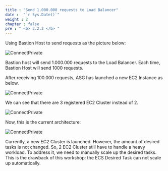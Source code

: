```yaml
---
title : "Send 1.000.000 requests to Load Balancer"
date :  "`r Sys.Date()`" 
weight : 2
chapter : false
pre : " <b> 3.2.2 </b> "
---
```

Using Bastion Host to send requests as the picture below:

![ConnectPrivate](/FCJ2024-Workshop1/images/3.connect/3.2.2/0_Scaling.png)

Bastion host will send 1.000.000 requests to the Load Balancer. Each time, Bastion Host will send 1000 requests.

After receiving 100.000 requests, ASG has launched a new EC2 Instance as below.

![ConnectPrivate](/FCJ2024-Workshop1/images/3.connect/3.2.2/1_Scaling.png)


We can see that there are 3 registered EC2 Cluster instead of 2.

![ConnectPrivate](/FCJ2024-Workshop1/images/3.connect/3.2.2/2_Scaling.png)

Now, this is the current architecture:

![ConnectPrivate](/FCJ2024-Workshop1/images/3.connect/3.2.2/3_Scaling.png)

Currently, a new EC2 Cluster is launched. However, the amount of desired tasks is not changed. So, 2 EC2 Cluster still have to handle a heavy workload. To address it, we need to manually scale up the desired tasks. This is the drawback of this workshop: the ECS Desired Task can not scale up automatically.